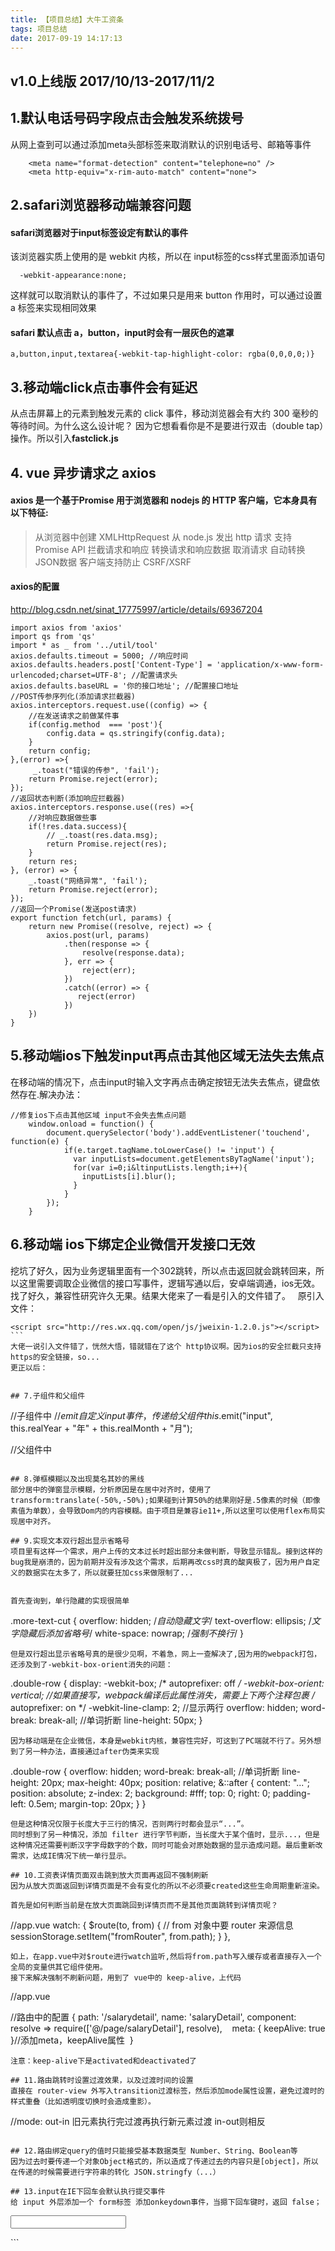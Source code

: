 ```yaml
---
title: 【项目总结】大牛工资条
tags: 项目总结
date: 2017-09-19 14:17:13
---
```


## v1.0上线版 2017/10/13-2017/11/2

## 1.默认电话号码字段点击会触发系统拨号
从网上查到可以通过添加meta头部标签来取消默认的识别电话号、邮箱等事件
```
    <meta name="format-detection" content="telephone=no" />  
    <meta http-equiv="x-rim-auto-match" content="none">
```

## 2.safari浏览器移动端兼容问题

#### safari浏览器对于input标签设定有默认的事件
该浏览器实质上使用的是 webkit 内核，所以在 input标签的css样式里面添加语句
```
  -webkit-appearance:none; 
```

这样就可以取消默认的事件了，不过如果只是用来 button 作用时，可以通过设置 a 标签来实现相同效果  

#### safari 默认点击 a，button，input时会有一层灰色的遮罩
```
a,button,input,textarea{-webkit-tap-highlight-color: rgba(0,0,0,0;)}
```

## 3.移动端click点击事件会有延迟
从点击屏幕上的元素到触发元素的 click 事件，移动浏览器会有大约 300 毫秒的等待时间。为什么这么设计呢？ 因为它想看看你是不是要进行双击（double tap）操作。所以引入<b>fastclick.js</b>

## 4. vue 异步请求之 axios

#### axios 是一个基于Promise 用于浏览器和 nodejs 的 HTTP 客户端，它本身具有以下特征:

>从浏览器中创建 XMLHttpRequest
从 node.js 发出 http 请求
支持 Promise API
拦截请求和响应
转换请求和响应数据
取消请求
自动转换JSON数据
客户端支持防止 CSRF/XSRF


#### axios的配置
http://blog.csdn.net/sinat_17775997/article/details/69367204
```
import axios from 'axios'
import qs from 'qs'
import * as _ from '../util/tool'
axios.defaults.timeout = 5000; //响应时间
axios.defaults.headers.post['Content-Type'] = 'application/x-www-form-urlencoded;charset=UTF-8'; //配置请求头
axios.defaults.baseURL = '你的接口地址'; //配置接口地址
//POST传参序列化(添加请求拦截器)
axios.interceptors.request.use((config) => {
	//在发送请求之前做某件事
    if(config.method  === 'post'){
        config.data = qs.stringify(config.data);
    }
    return config;
},(error) =>{
     _.toast("错误的传参", 'fail');
    return Promise.reject(error);
});
//返回状态判断(添加响应拦截器)
axios.interceptors.response.use((res) =>{
	//对响应数据做些事
    if(!res.data.success){
        // _.toast(res.data.msg);
        return Promise.reject(res);
    }
    return res;
}, (error) => {
    _.toast("网络异常", 'fail');
    return Promise.reject(error);
});
//返回一个Promise(发送post请求)
export function fetch(url, params) {
    return new Promise((resolve, reject) => {
        axios.post(url, params)
            .then(response => {
                resolve(response.data);
            }, err => {
                reject(err);
            })
            .catch((error) => {
               reject(error)
            })
    })
}
```

## 5.移动端ios下触发input再点击其他区域无法失去焦点
在移动端的情况下，点击input时输入文字再点击确定按钮无法失去焦点，键盘依然存在.解决办法：
```
//修复ios下点击其他区域 input不会失去焦点问题
    window.onload = function() {  
        document.querySelector('body').addEventListener('touchend', function(e) {  
            if(e.target.tagName.toLowerCase() != 'input') {  
              var inputLists=document.getElementsByTagName('input');
              for(var i=0;i&ltinputLists.length;i++){
                inputLists[i].blur();
              }  
            }  
        });  
    }
```

## 6.移动端 ios下绑定企业微信开发接口无效
挖坑了好久，因为业务逻辑里面有一个302跳转，所以点击返回就会跳转回来，所以这里需要调取企业微信的接口写事件，逻辑写通以后，安卓端调通，ios无效。找了好久，兼容性研究许久无果。结果大佬来了一看是引入的文件错了。  
原引入文件：
```
<script src="http://res.wx.qq.com/open/js/jweixin-1.2.0.js"></script>
```  
大佬一说引入文件错了，恍然大悟，错就错在了这个 http协议啊。因为ios的安全拦截只支持https的安全链接，so...  
更正以后：
```
<script src="//res.wx.qq.com/open/js/jweixin-1.2.0.js"></script>
```

## 7.子组件和父组件
```
//子组件中
//$emit自定义input事件，传递给父组件
this.$emit("input", this.realYear + "年" + this.realMonth + "月");

//父组件中
<din-date v-model="date"></din-date>
```

## 8.弹框模糊以及出现莫名其妙的黑线
部分居中的弹窗显示模糊，分析原因是在居中对齐时，使用了transform:translate(-50%,-50%);如果碰到计算50%的结果刚好是.5像素的时候（即像素值为单数），会导致Dom内的内容模糊。由于项目是兼容ie11+,所以这里可以使用flex布局实现居中对齐。

## 9.实现文本双行超出显示省略号
项目里有这样一个需求，用户上传的文本过长时超出部分未做判断，导致显示错乱。接到这样的bug我是崩溃的，因为前期并没有涉及这个需求，后期再改css时真的酸爽极了，因为用户自定义的数据实在太多了，所以就要狂加css来做限制了...  
  
  
首先查询到，单行隐藏的实现很简单
```
.more-text-cut {
  overflow: hidden; /*自动隐藏文字*/
  text-overflow: ellipsis; /*文字隐藏后添加省略号*/
  white-space: nowrap; /*强制不换行*/
}
```
但是双行超出显示省略号真的是很少见啊，不着急，网上一查解决了,因为用的webpack打包，还涉及到了-webkit-box-orient消失的问题：
```
.double-row {
  display: -webkit-box;
  /* autoprefixer: off */
  -webkit-box-orient: vertical; //如果直接写，webpack编译后此属性消失，需要上下两个注释包裹
  /* autoprefixer: on */
  -webkit-line-clamp: 2; //显示两行
  overflow: hidden;
  word-break: break-all; //单词折断
  line-height: 50px;
}
```
因为移动端是在企业微信，本身是webkit内核，兼容性完好，可这到了PC端就不行了。另外想到了另一种办法，直接通过after伪类来实现
```
.double-row {
  overflow: hidden;
  word-break: break-all; //单词折断
  line-height: 20px;
  max-height: 40px;
  position: relative;
  &::after {
    content: "...";
    position: absolute;
    z-index: 2;
    background: #fff;
    top: 0;
    right: 0;
    padding-left: 0.5em;
    margin-top: 20px;
  }
}
```
但是这种情况仅限于长度大于三行的情况，否则两行时都会显示“...”。  
同时想到了另一种情况，添加 filter 进行字节判断，当长度大于某个值时，显示...，但是这种情况还需要判断汉字字母数字的个数，同时可能会对原始数据的显示造成问题。最后重新改需求，达成IE情况下统一单行显示。

## 10.工资表详情页面双击跳到放大页面再返回不强制刷新
因为从放大页面返回到详情页面是不会有变化的所以不必须要created这些生命周期重新渲染。  
首先是如何判断当前是在放大页面跳回到详情页而不是其他页面跳转到详情页呢？  
```
//app.vue
watch: {
    $route(to, from) {
      // from 对象中要 router 来源信息
      sessionStorage.setItem("fromRouter", from.path);
    }
  },
```
如上，在app.vue中对$route进行watch监听,然后将from.path写入缓存或者直接存入一个全局的变量供其它组件使用。  
接下来解决强制不刷新问题，用到了 vue中的 keep-alive，上代码
```
//app.vue
<keep-alive>
     <router-view v-if="$route.meta.keepAlive"></router-view>
</keep-alive>
     <router-view v-if="!$route.meta.keepAlive"></router-view>
     
//路由中的配置 
 {
    path: '/salarydetail',
    name: 'salaryDetail',
    component: resolve => require(['@/page/salaryDetail'], resolve),
    meta: { keepAlive: true }//添加meta，keepAlive属性
  }
```
注意：keep-alive下是activated和deactivated了

## 11.路由跳转时设置过渡效果，以及过渡时间的设置
直接在 router-view 外写入transition过渡标签，然后添加mode属性设置，避免过渡时的样式重叠（比如透明度切换时会造成重影）。
```
   //mode: out-in 旧元素执行完过渡再执行新元素过渡 in-out则相反
   <transition name="jump" mode="out-in">
     <router-view></router-view>
   </transition>
```

## 12.路由绑定query的值时只能接受基本数据类型 Number、String、Boolean等
因为过去时要传递一个对象Object格式的，所以造成了传递过去的内容只是[object]，所以在传递的时候需要进行字符串的转化 JSON.stringfy（...）

## 13.input在IE下回车会默认执行提交事件
给 input 外层添加一个 form标签 添加onkeydown事件，当摁下回车键时，返回 false；
```
<form name="myform" action="" onkeydown="if(event.keyCode==13){return false;}">
  <input type='text' name='user' />
</form>
```

